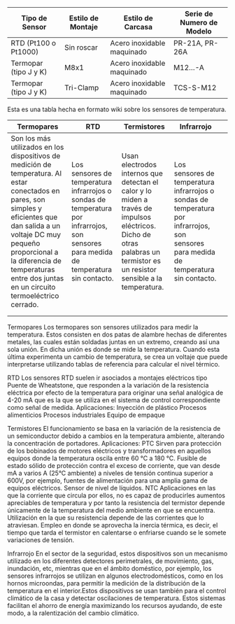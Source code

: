 | Tipo de Sensor        | Estilo de Montaje | Estilo de Carcasa           | Serie de Numero de Modelo |
|-----------------------|-------------------|-----------------------------|---------------------------|
| RTD (Pt100 o Pt1000)  | Sin roscar        | Acero inoxidable maquinado  | PR-21A, PR-26A            |
| Termopar (tipo J y K) | M8x1              | Acero inoxidable maquinado  | M12…-A                    |
| Termopar (tipo J y K) | Tri-Clamp         | Acero inoxidable maquinado  | TCS-S-M12                 |

Esta es una tabla hecha en formato wiki sobre los sensores de temperatura.

| Termopares  |  RTD | Termistores  |  Infrarrojo |   |
|---|---|---|---|---|
| Son los más utilizados en los dispositivos de medición de temperatura. Al estar conectados en pares, son simples y eficientes que dan salida a un voltaje DC muy pequeño proporcional a la diferencia de temperaturas entre dos juntas en un circuito termoeléctrico cerrado.| Los sensores de temperatura infrarrojos o sondas de temperatura por infrarrojos, son sensores para medida de temperatura sin contacto.  |Usan electrodos internos que detectan el calor y lo miden a través de impulsos eléctricos. Dicho de otras palabras un termistor es un resistor sensible a la temperatura. |Los sensores de temperatura infrarrojos o sondas de temperatura por infrarrojos, son sensores para medida de temperatura sin contacto. 
|  |   |   |   |   |
|   |   |   |   |   |

Termopares
Los termopares son sensores utilizados para medir la temperatura. Estos consisten en dos patas de alambre hechas de diferentes metales, las cuales están soldadas juntas en un extremo, creando así una sola unión. En dicha unión es donde se mide la temperatura. Cuando esta última experimenta un cambio de temperatura, se crea un voltaje que puede interpretarse utilizando tablas de referencia para calcular el nivel térmico.

RTD
Los sensores RTD suelen ir asociados a montajes eléctricos tipo Puente de Wheatstone, que responden a la variación de la resistencia eléctrica por efecto de la temperatura para originar una señal analógica de 4-20 mA que es la que se utiliza en el sistema de control correspondiente como señal de medida.
Aplicaciones:
Inyección de plástico
Procesos alimenticios
Procesos industriales
Equipo de empaque

Termistores
El funcionamiento se basa en la variación de la resistencia de un semiconductor debido a cambios en la temperatura ambiente, alterando la concentración de portadores. 
Aplicaciones: PTC
Sirven para protección de los bobinados de motores eléctricos y transformadores en aquellos equipos donde la   temperatura oscila entre 60 °C a 180 °C.
Fusible de estado sólido de protección contra el exceso de corriente, que van desde mA a varios A (25°C ambiente) a niveles de tensión continua superior a 600V, por ejemplo, fuentes de alimentación para una amplia gama de equipos eléctricos.
Sensor de nivel de líquidos.
NTC
Aplicaciones en las que la corriente que circula por ellos, no es capaz de producirles aumentos apreciables de temperatura y por tanto la resistencia del termistor depende únicamente de la temperatura del medio ambiente en que se encuentra.
Utilización en la que su resistencia depende de las corrientes que lo atraviesan.
Empleo en donde se aprovecha la inercia térmica, es decir, el tiempo que tarda el termistor en calentarse o enfriarse cuando se le somete variaciones de tensión.

Infrarrojo
En el sector de la seguridad, estos dispositivos son un mecanismo utilizado en los diferentes detectores perimetrales, de movimiento, gas, inundación, etc, mientras que en el ámbito doméstico, por ejemplo, los sensores infrarrojos se utilizan en algunos electrodomésticos, como en los hornos microondas, para permitir la medición de la distribución de la temperatura en el interior.Estos dispositivos se usan también para el control climático de la casa y detectar oscilaciones de temperatura. Estos sistemas facilitan el ahorro de energía maximizando los recursos ayudando, de este modo, a la ralentización del cambio climático.

